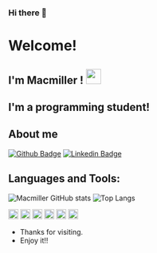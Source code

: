 ### Hi there 👋

# Welcome!

## I'm Macmiller ! <img src=https://github.com/TheDudeThatCode/TheDudeThatCode/blob/master/Assets/Earth.gif width="30">

## I'm a programming student!

## About me

[![Github Badge](https://img.shields.io/badge/-Github-000?style=flat-square&logo=Github&logoColor=white&link=https://github.com/macmiller87)](https://github.com/macmiller87)
[![Linkedin Badge](https://img.shields.io/badge/-LinkedIn-blue?style=flat-square&logo=Linkedin&logoColor=white&link=https://www.linkedin.com/in/macmillerduarte/)](https://www.linkedin.com/in/macmillerduarte/)

## Languages and Tools:
 
![Macmiller GitHub stats](https://github-readme-stats.vercel.app/api?username=macmiller87&show_icons=true)
![Top Langs](https://github-readme-stats.vercel.app/api/top-langs/?username=macmiller87&layout=compact&show_icons=true)

<code><img height="20" src="https://img.shields.io/badge/JavaScript-F7DF1E?style=for-the-badge&logo=javascript&logoColor=black"></code>
<code><img height="20" src="https://img.shields.io/badge/Node.js-43853D?style=for-the-badge&logo=node.js&logoColor=white"></code>
<code><img height="20" src="https://img.shields.io/badge/C%23-239120?style=for-the-badge&logo=c-sharp&logoColor=white"></code>
<code><img height="20" src="https://img.shields.io/badge/HTML5-E34F26?style=for-the-badge&logo=html5&logoColor=white"></code>
<code><img height="20" src="https://img.shields.io/badge/SQLite-07405E?style=for-the-badge&logo=sqlite&logoColor=white"></code>
<code><img height="20" src="https://img.shields.io/badge/Git-F05032?style=for-the-badge&logo=git&logoColor=white"></code>

- Thanks for visiting.
- Enjoy it!!

<!--
**macmiller87/Macmiller87** is a ✨ _special_ ✨ repository because its `README.md` (this file) appears on your GitHub profile.
-->
